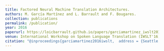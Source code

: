 ```yaml
---
title: Factored Neural Machine Translation Architectures.
authors: M. García Martínez and L. Barrault and F. Bougares.
collection: publications
permalink: /publication/
year: 2016
paperurl: https://loicbarrault.github.io/papers/garciamartinez_iwslt2016.pdf
venue: International Workshop on Spoken Language Translation (IWSLT'16)
citation: "@inproceedings{garciamartinez2016iwslt,  address = {Seattle, USA},  author = {M. García Martínez and L. Barrault and F. Bougares.},  booktitle = {International Workshop on Spoken Language Translation (IWSLT'16)},  category = {ACTI},  title = {Factored Neural Machine Translation Architectures.},  url = {https://loicbarrault.github.io/papers/garciamartinez_iwslt2016.pdf},  year = {2016} }  "
---
```

